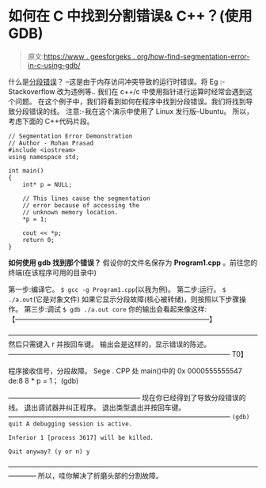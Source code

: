 # 如何在 C 中找到分割错误& C++？(使用 GDB)

> 原文:[https://www . geesforgeks . org/how-find-segmentation-error-in-c-using-gdb/](https://www.geeksforgeeks.org/how-to-find-segmentation-error-in-c-c-using-gdb/)

什么是[分段错误](https://www.geeksforgeeks.org/core-dump-segmentation-fault-c-cpp/)？
–这是由于内存访问冲突导致的运行时错误。将 Eg :-Stackoverflow 改为违例等..
我们在 c++/c 中使用指针进行运算时经常会遇到这个问题。
在这个例子中，我们将看到如何在程序中找到分段错误。我们将找到导致分段错误的线。
注意:-我在这个演示中使用了 Linux 发行版–Ubuntu。
所以，考虑下面的 C++代码片段。

```
// Segmentation Error Demonstration
// Author - Rohan Prasad
#include <iostream>
using namespace std;

int main()
{
    int* p = NULL;

    // This lines cause the segmentation 
    // error because of accessing the 
    // unknown memory location.
    *p = 1;

    cout << *p;
    return 0;
}
```

 **如何使用 gdb 找到那个错误？**
假设你的文件名保存为 **Program1.cpp** 。前往您的终端(在该程序可用的目录中)

第一步:编译它。
`$ gcc -g Program1.cpp`(以我为例)。
第二步:运行。
`$ ./a.out`(它是对象文件)
如果它显示分段故障(核心被转储)，则按照以下步骤操作。
第三步:调试
`$ gdb ./a.out core`
你的输出会看起来像这样:【————————————————————————————】

————————————————————————————————————
然后只需键入 r 并按回车键。
输出会是这样的，显示错误的陈述。
————————————————————————————————
T0】

程序接收信号，分段故障。
Sege . CPP 处 main()中的 0x 0000555555547 de:8
8 * p = 1；
(gdb)

———————————————————
现在你已经得到了导致分段错误的线。
退出调试器并纠正程序。
退出类型退出并按回车键。
————————————————————————————————
 `(gdb) quit
A debugging session is active.`

`Inferior 1 [process 3617] will be killed.`

`Quit anyway? (y or n) y`

————————————————————————————————————————
所以，哇你解决了折磨头部的分割故障。